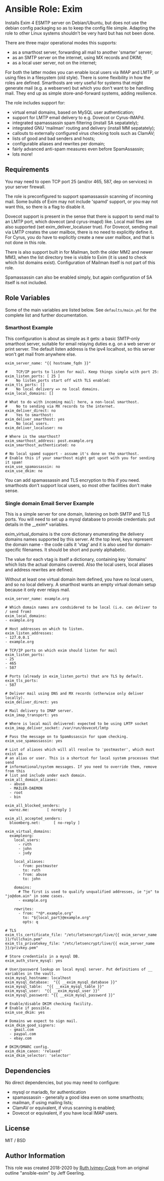 # Ansible Role: Exim

Installs Exim 4 ESMTP server on Debian/Ubuntu, but does not use the debian config packaging so
as to keep the config file simple. Adapting the role to other Linux systems shouldn't be very
hard but has not been done.

There are three major operational modes this supports:
 - as a smarthost server, forwarding all mail to another 'smarter' server;
 - as an SMTP server on the internet, using MX records and DKIM;
 - as a local user server, not on the internet;
 
For both the latter modes you can enable local users via IMAP and LMTP, or using files in a 
filesystem (old style). There is some flexibility in how the roles are defined. Smarthosts are
very useful for systems that might generate mail (e.g. a webserver) but which you don't want
to be handling mail. They end up as simple store-and-forward systems, adding resilience.

The role includes support for:

 - virtual email domains, based on MySQL user authentication;
 - support for LMTP email delivery to e.g. Dovecot or Cyrus-IMAPd.
 - integrated spamassassin spam filtering (install SA sepatately);
 - integrated GNU 'mailman' routing and delivery  (install MM sepatately);
 - callouts to externally configured virus checking tools such as ClamAV;
 - lists of good and bad senders and hosts;
 - configurable aliases and rewrites per domain;
 - fairly advanced anti-spam measures even before SpamAssassin;
 - lots more!


## Requirements

You may need to open TCP port 25 (and/or 465, 587, dep on services) in your server firewall.

The role is preconfigured to support spamassassin scanning of incoming mail. Some builds of Exim
may not include 'spamd' support, or you may not want this, so there is a flag to disable it.

Dovecot support is present in the sense that there is support to send mail to an LMTP port,
which dovecot (and cyrus-imapd) like. Local mail files are also supported (set
exim_deliver_localuser true). For Dovecot, sending mail via LMTP creates the user mailbox, there is
no need to explicitly define it. For Cyrus, you do have to explicitly create a new user mailbox,
and that is not done in this role.

There is also support built in for Mailman, both the older MM2 and newer MM3, when the list
directory tree is visible to Exim (it is used to check which list domains exist). Configuration
of Mailman itself is not part of this role.

Spamassassin can also be enabled simply, but again configuration of SA itself is not included.

## Role Variables

Some of the main variables are listed below. See `defaults/main.yml` for the complete list
and further documentation.


### Smarthost Example

This configuration is about as simple as it gets: a basic SMTP-only smarthost server, suitable
for email relaying duties e.g. on a web server or print server. The default listen address is
the ipv4 localhost, so this server won't get mail from anywhere else.

    exim_server_name: "{{ hostname_fqdn }}"
    
    #    TCP/IP ports to listen for mail. Keep things simple with port 25:
    exim_listen_ports: [ 25 ]
    #    No listen_ports start off with TLS enabled:
    exim_tls_ports: []
    #    No local delivery => no local domains.
    exim_local_domains: []
    
    # What to do with incoming mail: here, a non-local smarthost.
    #    No to sending via MX records to the internet.
    exim_deliver_direct: no
    #    Yes to smarthost:
    exim_deliver_smarthost: yes
    #    No local users.
    exim_deliver_localuser: no
    
    # Where is the smarthost?
    exim_smarthost_address: post.example.org
    exim_smarthost_authenticated: no
    
    # No local spamd support - assume it's done on the smarthost.
    # Enable this if your smarthost might get upset with you for sending it spam!
    exim_use_spamassassin: no
    exim_use_dkim: no


You can add spamassassin and TLS encryption to this if you need. smarthosts don't support local 
users, so most other facilities don't make sense.


### Single domain Email Server Example

This is a simple server for one domain, listening on both SMTP and TLS ports. You will need
to set up a mysql database to provide credentials: put details in the __exim* variables.

exim_virtual_domains is the core dictionary enumerating the delivery domains names supported by
this server. At the top level, keys represent the domain name - the code calls it 'vtag' and it is
also used for domain-specific filenames. It should be short and purely alphabetic.

The value for each vtag is itself a dictionary, containing key 'domains' which lists the actual
domains covered. Also the local users, local aliases and address rewrites are defined.

Without at least one virtual domain item defined, you have no local users, and so no local
delivery. A smarthost wants an empty virtual domain setup because it only ever relays mail.


    exim_server_name: example.org
    
    # Which domain names are condsidered to be local (i.e. can deliver to / send from)
    exim_local_domains:
    - example.org
    
    # Host addresses on which to listen.
    exim_listen_addresses: 
    - 127.0.0.1
    - example.org
    
    # TCP/IP ports on which exim should listen for mail
    exim_listen_ports:
    - 25
    - 465
    - 587
    
    # Ports (already in exim_listen_ports) that are TLS by default.
    exim_tls_ports:
    - 587
    
    # Deliver mail using DNS and MX records (otherwise only deliver locally).
    exim_deliver_direct: yes
    
    # Mail delivery to IMAP server.
    exim_imap_transport: yes
    
    # Where is local mail delivered: expected to be using LMTP socket
    exim_imap_deliver_socket: /var/run/dovecot/lmtp

    # Pass the message on to SpamAssassin for spam checking.
    exim_use_spamassassin: yes
    
    # List of aliases which will all resolve to 'postmaster', which must exist as
    # an alias or user. This is a shortcut for local system processes that send
    # informational/system messages. If you need to override them, remove from this
    # list and include under each domain.
    exim_all_domain_aliases: 
      - abuse
      - MAILER-DAEMON
      - root
      - bin
    
    exim_all_blocked_senders:
      warez.me:        [ noreply ]
    
    exim_all_accepted_senders:
      bloomberg.net:      [ no-reply ]
    
    exim_virtual_domains:
      exampleorg:
        local_users:
          - ruth
          - john
          - judy
          
        local_aliases:
          - from: postmaster
            to: ruth
          - from: abuse
            to: john
            
        domains:
          # The first is used to qualify unqualified addresses, ie "jo" to "jo@dom.ain" in some cases.
          - example.org
          
        rewrites:
          - from: "*@*.example.org"
            to: "${local_part}@example.org"
            opts: q
    
    # TLS
    exim_tls_certificate_file: "/etc/letsencrypt/live/{{ exim_server_name }}/fullchain.pem"
    exim_tls_privatekey_file: "/etc/letsencrypt/live/{{ exim_server_name }}/privkey.pem"
    
    # Store credentials in a mysql DB.
    exim_auth_store_mysql: yes    
    
    # User/password lookup on local mysql server. Put definitions of __ variables in the vault.
    exim_mysql_hostname: localhost
    exim_mysql_database:  "{{ __exim_mysql_database }}"
    exim_mysql_table:  "{{ __exim_mysql_table }}"
    exim_mysql_user:  "{{ __exim_mysql_user }}"
    exim_mysql_password: "{{ __exim_mysql_password }}"
    
    # Enable/disable DKIM checking facility.
    # Enable if possible.
    exim_use_dkim: yes
    
    # Domains we expect to sign mail.
    exim_dkim_good_signers:
      - gmail.com
      - paypal.com
      - ebay.com
    
    # DKIM/DMARC config.
    exim_dkim_canon: 'relaxed'
    exim_dkim_selector: 'selector'
    

## Dependencies

No direct dependencies, but you may need to configure:

 - mysql or mariadb, for authentication
 - spamassassin - generally a good idea even on some smarthosts;
 - mailman, if using mailing lists;
 - ClamAV or equivalent, if virus scanning is enabled;
 - Dovecot or equivalent, if you have local IMAP users.


## License

MIT / BSD


## Author Information

This role was created 2018-2020 by [Ruth Ivimey-Cook](https://www.ivimey.org/) from an original
outline "ansible-exim" by Jeff Geerling.
